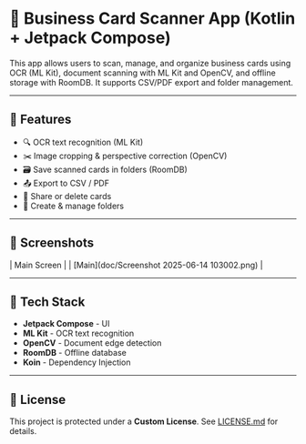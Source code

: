 # 📇 Business Card Scanner App (Kotlin + Jetpack Compose)

This app allows users to scan, manage, and organize business cards using OCR (ML Kit), document scanning with ML Kit and OpenCV, and offline storage with RoomDB. It supports CSV/PDF export and folder management.

---

## 🚀 Features

* 🔍 OCR text recognition (ML Kit)
* ✂️ Image cropping & perspective correction (OpenCV)
* 🗃️ Save scanned cards in folders (RoomDB)
* 📤 Export to CSV / PDF
* 🤳 Share or delete cards
* 📂 Create & manage folders

---

## 📸 Screenshots
| Main Screen |
| [Main](doc/Screenshot 2025-06-14 103002.png) |

---

## 📱 Tech Stack

* **Jetpack Compose** - UI
* **ML Kit** - OCR text recognition
* **OpenCV** - Document edge detection
* **RoomDB** - Offline database
* **Koin** - Dependency Injection

---

## 📄 License

This project is protected under a **Custom License**. See [LICENSE.md](LICENSE.md) for details.
